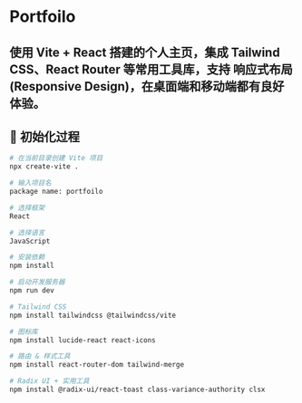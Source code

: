 # Portfoilo

## 使用 **Vite + React** 搭建的个人主页，集成 **Tailwind CSS**、**React Router** 等常用工具库，支持 **响应式布局 (Responsive Design)**，在桌面端和移动端都有良好体验。

## 🚀 初始化过程

```bash
# 在当前目录创建 Vite 项目
npx create-vite .

# 输入项目名
package name: portfoilo

# 选择框架
React

# 选择语言
JavaScript

# 安装依赖
npm install

# 启动开发服务器
npm run dev

# Tailwind CSS
npm install tailwindcss @tailwindcss/vite

# 图标库
npm install lucide-react react-icons

# 路由 & 样式工具
npm install react-router-dom tailwind-merge

# Radix UI + 实用工具
npm install @radix-ui/react-toast class-variance-authority clsx
```

